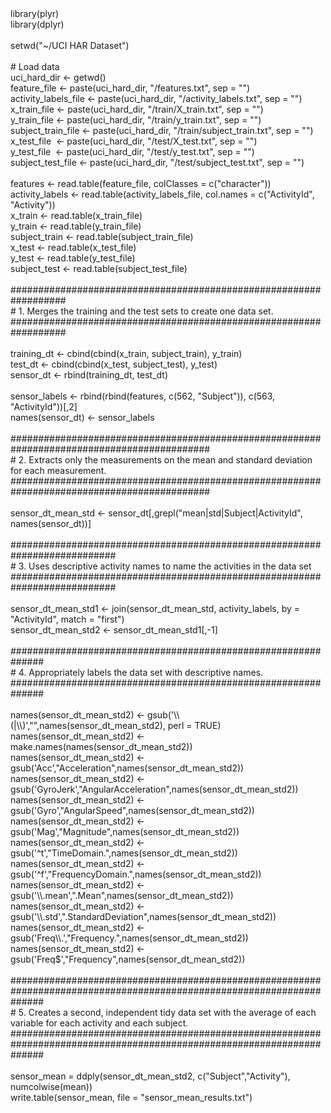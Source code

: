 <div>library(plyr)</div><div>library(dplyr)</div><div><br /></div><div>setwd("~/UCI HAR Dataset")</div><div><br /></div><div># Load data</div><div>uci_hard_dir &lt;- getwd()</div><div>feature_file &lt;- paste(uci_hard_dir, "/features.txt", sep = "")</div><div>activity_labels_file &lt;- paste(uci_hard_dir, "/activity_labels.txt", sep = "")</div><div>x_train_file &lt;- paste(uci_hard_dir, "/train/X_train.txt", sep = "")</div><div>y_train_file &lt;- paste(uci_hard_dir, "/train/y_train.txt", sep = "")</div><div>subject_train_file &lt;- paste(uci_hard_dir, "/train/subject_train.txt", sep = "")</div><div>x_test_file &nbsp;&lt;- paste(uci_hard_dir, "/test/X_test.txt", sep = "")</div><div>y_test_file &nbsp;&lt;- paste(uci_hard_dir, "/test/y_test.txt", sep = "")</div><div>subject_test_file &lt;- paste(uci_hard_dir, "/test/subject_test.txt", sep = "")</div><div><br /></div><div>features &lt;- read.table(feature_file, colClasses = c("character"))</div><div>activity_labels &lt;- read.table(activity_labels_file, col.names = c("ActivityId", "Activity"))</div><div>x_train &lt;- read.table(x_train_file)</div><div>y_train &lt;- read.table(y_train_file)</div><div>subject_train &lt;- read.table(subject_train_file)</div><div>x_test &lt;- read.table(x_test_file)</div><div>y_test &lt;- read.table(y_test_file)</div><div>subject_test &lt;- read.table(subject_test_file)</div><div><br /></div><div>##################################################################</div><div># 1. Merges the training and the test sets to create one data set.</div><div>##################################################################</div><div><br /></div><div>training_dt &lt;- cbind(cbind(x_train, subject_train), y_train)</div><div>test_dt &lt;- cbind(cbind(x_test, subject_test), y_test)</div><div>sensor_dt &lt;- rbind(training_dt, test_dt)</div><div><br /></div><div>sensor_labels &lt;- rbind(rbind(features, c(562, "Subject")), c(563, "ActivityId"))[,2]</div><div>names(sensor_dt) &lt;- sensor_labels</div><div><br /></div><div>############################################################################################</div><div># 2. Extracts only the measurements on the mean and standard deviation for each measurement.</div><div>############################################################################################</div><div><br /></div><div>sensor_dt_mean_std &lt;- sensor_dt[,grepl("mean|std|Subject|ActivityId", names(sensor_dt))]</div><div><br /></div><div>###########################################################################</div><div># 3. Uses descriptive activity names to name the activities in the data set</div><div>###########################################################################</div><div><br /></div><div>sensor_dt_mean_std1 &lt;- join(sensor_dt_mean_std, activity_labels, by = "ActivityId", match = "first")</div><div>sensor_dt_mean_std2 &lt;- sensor_dt_mean_std1[,-1]</div><div><br /></div><div>##############################################################</div><div># 4. Appropriately labels the data set with descriptive names.</div><div>##############################################################</div><div><br /></div><div>names(sensor_dt_mean_std2) &lt;- gsub('\\(|\\)',"",names(sensor_dt_mean_std2), perl = TRUE)</div><div>names(sensor_dt_mean_std2) &lt;- make.names(names(sensor_dt_mean_std2))</div><div>names(sensor_dt_mean_std2) &lt;- gsub('Acc',"Acceleration",names(sensor_dt_mean_std2))</div><div>names(sensor_dt_mean_std2) &lt;- gsub('GyroJerk',"AngularAcceleration",names(sensor_dt_mean_std2))</div><div>names(sensor_dt_mean_std2) &lt;- gsub('Gyro',"AngularSpeed",names(sensor_dt_mean_std2))</div><div>names(sensor_dt_mean_std2) &lt;- gsub('Mag',"Magnitude",names(sensor_dt_mean_std2))</div><div>names(sensor_dt_mean_std2) &lt;- gsub('^t',"TimeDomain.",names(sensor_dt_mean_std2))</div><div>names(sensor_dt_mean_std2) &lt;- gsub('^f',"FrequencyDomain.",names(sensor_dt_mean_std2))</div><div>names(sensor_dt_mean_std2) &lt;- gsub('\\.mean',".Mean",names(sensor_dt_mean_std2))</div><div>names(sensor_dt_mean_std2) &lt;- gsub('\\.std',".StandardDeviation",names(sensor_dt_mean_std2))</div><div>names(sensor_dt_mean_std2) &lt;- gsub('Freq\\.',"Frequency.",names(sensor_dt_mean_std2))</div><div>names(sensor_dt_mean_std2) &lt;- gsub('Freq$',"Frequency",names(sensor_dt_mean_std2))</div><div><br /></div><div>######################################################################################################################</div><div># 5. Creates a second, independent tidy data set with the average of each variable for each activity and each subject.</div><div>######################################################################################################################</div><div><br /></div><div>sensor_mean = ddply(sensor_dt_mean_std2, c("Subject","Activity"), numcolwise(mean))</div><div>write.table(sensor_mean, file = "sensor_mean_results.txt")</div>
